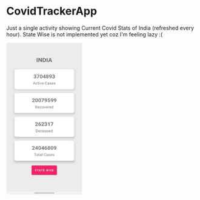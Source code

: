 # CovidTrackerApp
Just a single activity showing Current Covid Stats of India (refreshed every hour). 
State Wise is not implemented yet coz I'm feeling lazy :(

<img src="https://github.com/aditya3901/CovidTrackerApp/blob/master/covid.jpeg" width="200" height="400" />

